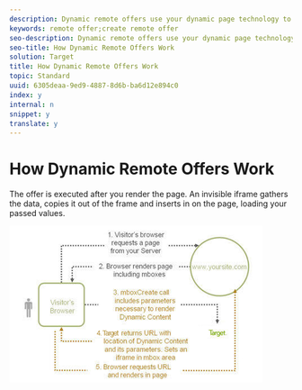 ```yaml
---
description: Dynamic remote offers use your dynamic page technology to pass values to the offer.
keywords: remote offer;create remote offer
seo-description: Dynamic remote offers use your dynamic page technology to pass values to the offer.
seo-title: How Dynamic Remote Offers Work
solution: Target
title: How Dynamic Remote Offers Work
topic: Standard
uuid: 6305deaa-9ed9-4887-8d6b-ba6d12e894c0
index: y
internal: n
snippet: y
translate: y
---
```


# How Dynamic Remote Offers Work

The offer is executed after you render the page. An invisible iframe gathers the data, copies it out of the frame and inserts in on the page, loading your passed values. 

![](../../assets/remote_offer_howitworks_2.jpeg) 

